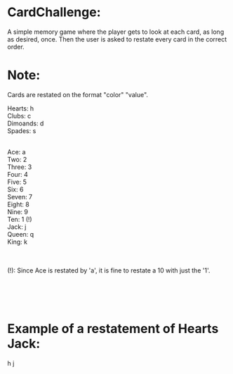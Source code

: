 CardChallenge:
==============
A simple memory game where the player gets to look at each card, as long as
desired, once. Then the user is asked to restate every card in the correct
order.

Note:
=====
Cards are restated on the format "color" "value". <br/>

Hearts: h <br/>
Clubs: c <br/>
Dimoands: d <br/>
Spades: s <br/><br/>

Ace: a <br/>
Two: 2 <br/>
Three: 3 <br/>
Four: 4 <br/>
Five: 5 <br/>
Six: 6 <br/>
Seven: 7 <br/>
Eight: 8 <br/>
Nine: 9 <br/>
Ten: 1 (!) <br/>
Jack: j <br/>
Queen: q <br/>
King: k <br/>

<br/><br/>
(!): Since Ace is restated by 'a', it is fine to restate a 10 with just the '1'.

<br/><br/>
Example of a restatement of Hearts Jack:
========================================
h j
